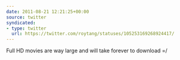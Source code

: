 ```yaml
---
date: 2011-08-21 12:21:25+00:00
source: twitter
syndicated:
- type: twitter
  url: https://twitter.com/roytang/statuses/105253169268924417/
---
```


Full HD movies are way large and will take forever to download =/
